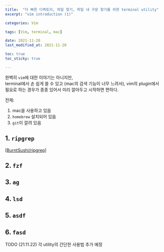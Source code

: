 ```yaml
---
title:  "더 빠른 디렉토리, 파일 찾기, 파일 내 구문 찾기를 위한 terminal utility"
excerpt: "vim introduction (1)"

categories: Vim

tags: [Vim, terminal, mac]

date: 2021-11-20
last_modified_at: 2021-11-20

toc: true
toc_sticky: true

---
```


완벽히 `vim`에 대한 이야기는 아니지만,  
terminal에서 손 쉽게 쓸 수 있고 (mac의 검색 기능이 너무 느려서), vim의 plugin에서 필요로 하는 경우가 종종 있어서 미리 깔아두고 시작하면 편하다.  

전제:

1. mac을 사용하고 있음
2. `homebrew` 설치되어 있음
3. `git`이 깔려 있음

## 1. `ripgrep`

[[BurntSushi/ripgrep]](https://github.com/BurntSushi/ripgrep#installation)  

## 2. `fzf`

## 3. `ag`

## 4. `lsd`

## 5. `asdf`

## 6. `fasd`

TODO (21.11.22) 각 utility의 간단한 사용법 추가 예정  
